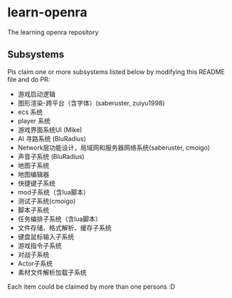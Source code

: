 # learn-openra
The learning openra repository

## Subsystems

Pls claim one or more subsystems listed below by modifying this README file and do PR:

- 游戏启动逻辑
- 图形渲染-跨平台（含字体）(saberuster, zuiyu1998)
- ecs 系统
- player 系统
- 游戏界面系统UI (Mike)
- AI 寻路系统 (BluRadius)
- Network层功能设计，局域网和服务器网络系统(saberuster, cmoigo)
- 声音子系统 (BluRadius)
- 地图子系统
- 地图编辑器
- 快捷键子系统
- mod子系统（含lua脚本）
- 测试子系统(cmoigo)
- 脚本子系统
- 任务编排子系统（含lua脚本）
- 文件存储、格式解析、缓存子系统
- 键盘鼠标输入子系统
- 游戏指令子系统
- 对战子系统
- Actor子系统
- 素材文件解析加载子系统

Each item could be claimed by more than one persons :D

